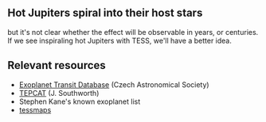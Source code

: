 Hot Jupiters spiral into their host stars
----------

but it's not clear whether the effect will be observable in years, or
centuries.  If we see inspiraling hot Jupiters with TESS, we'll have a better
idea.

Relevant resources
----------

* [Exoplanet Transit Database](http://var2.astro.cz/ETD/) (Czech Astronomical Society)
* [TEPCAT](http://www.astro.keele.ac.uk/jkt/tepcat/) (J. Southworth)
* Stephen Kane's known exoplanet list
* [tessmaps](https://github.com/lgbouma/tessmaps)
